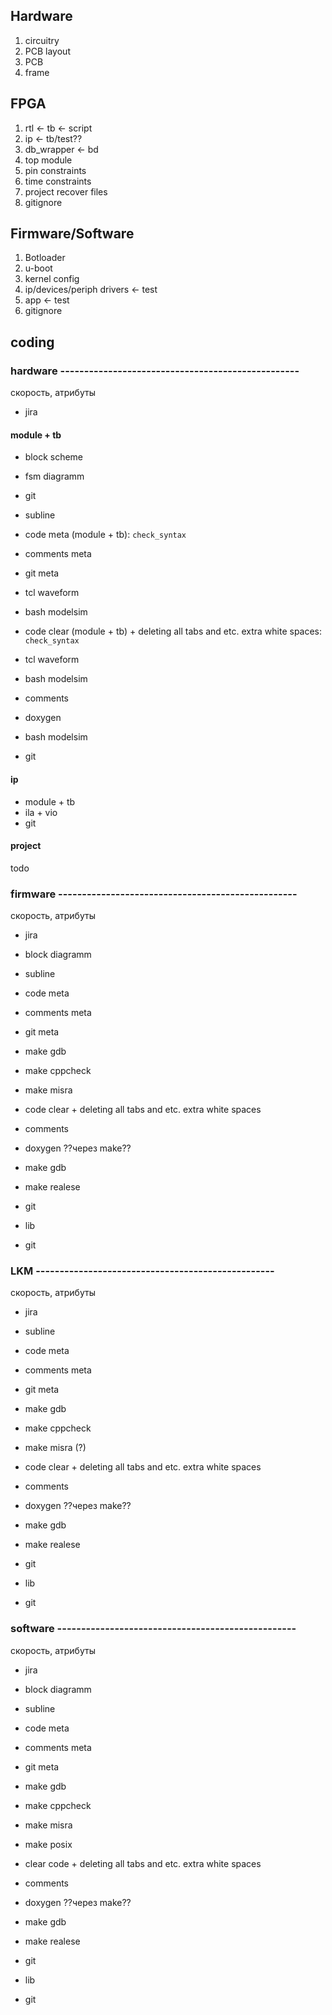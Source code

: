 ## Hardware
1. circuitry
2. PCB layout
3. PCB
4. frame

## FPGA
1. rtl <- tb <- script
2. ip <- tb/test??
3. db_wrapper <- bd
4. top module
5. pin constraints
6. time constraints
7. project recover files
8. gitignore

## Firmware/Software
1. Botloader
2. u-boot
3. kernel config
4. ip/devices/periph drivers <- test
5. app <- test
6. gitignore

## coding

### hardware --------------------------------------------------
скорость, атрибуты

+ jira

#### module + tb
+ block scheme
+ fsm diagramm
+ git

+ subline
+ code meta (module + tb): `check_syntax`
+ comments meta
+ git meta
+ tcl waveform
+ bash modelsim
+ code clear (module + tb) + deleting all tabs and etc. extra white spaces: `check_syntax`
+ tcl waveform
+ bash modelsim
+ comments
+ doxygen
+ bash modelsim
+ git

#### ip
+ module + tb
+ ila + vio
+ git

#### project
todo



### firmware --------------------------------------------------
скорость, атрибуты

+ jira

+ block diagramm

+ subline
+ code meta
+ comments meta
+ git meta
+ make gdb
+ make cppcheck
+ make misra
+ code clear + deleting all tabs and etc. extra white spaces
+ comments
+ doxygen ??через make?? 
+ make gdb
+ make realese
+ git

+ lib
+ git

### LKM --------------------------------------------------
скорость, атрибуты

+ jira

+ subline
+ code meta
+ comments meta
+ git meta
+ make gdb
+ make cppcheck
+ make misra (?)
+ code clear + deleting all tabs and etc. extra white spaces
+ comments
+ doxygen ??через make?? 
+ make gdb
+ make realese
+ git

+ lib
+ git

### software --------------------------------------------------
скорость, атрибуты

+ jira

+ block diagramm

+ subline
+ code meta
+ comments meta
+ git meta
+ make gdb
+ make cppcheck
+ make misra
+ make posix
+ clear code + deleting all tabs and etc. extra white spaces
+ comments
+ doxygen ??через make?? 
+ make gdb
+ make realese
+ git

+ lib
+ git
